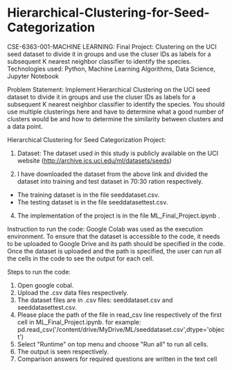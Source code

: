    # Hierarchical-Clustering-for-Seed-Categorization
CSE-6363-001-MACHINE LEARNING: Final Project: Clustering on the UCI seed dataset to divide it in groups and use the cluser IDs as labels for a subsequent K nearest neighbor classifier to identify the species. Technologies used: Python, Machine Learning Algorithms, Data Science, Jupyter Notebook

Problem Statement: Implement Hierarchical Clustering on the UCI seed dataset to divide it in groups and use the cluser IDs as labels for a subsequent K nearest neighbor classifier to identify the species. You should use multiple clusterings here and have to determine what a good number of clusters would be and how to determine the similarity between clusters and a data point.

Hierarchical Clustering for Seed Categorization Project:  

1. Dataset: The dataset used in this study is publicly available on the UCI website 
(http://archive.ics.uci.edu/ml/datasets/seeds)


3. I have downloaded the dataset from the above link and divided the dataset into training and test 
dataset in 70:30 ration respectively.
* The training dataset is in the file seeddataset.csv.
* The testing dataset is in the file seeddatasettest.csv.

4. The implementation of the project is in the file ML_Final_Project.ipynb .
   
Instruction to run the code:
Google Colab was used as the execution environment. To ensure that the 
dataset is accessible to the code, it needs to be uploaded to Google Drive and its path should be specified 
in the code. Once the dataset is uploaded and the path is specified, the user can run all the cells in the code 
to see the output for each cell.

Steps to run the code:
1. Open google cobal.
2. Upload the .csv data files respectively.
3. The dataset files are in .csv files: seeddataset.csv and seeddatasettest.csv.
4. Please place the path of the file in read_csv line respectively of the first cell in 
ML_Final_Project.ipynb.
for example: pd.read_csv('/content/drive/MyDrive/ML/seeddataset.csv',dtype='object')
5. Select "Runtime" on top menu and choose "Run all" to run all cells.
6. The output is seen respectively.
7. Comparison answers for required questions are written in the text cell
